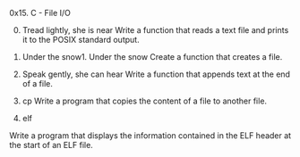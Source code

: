 0x15. C - File I/O

0. Tread lightly, she is near
Write a function that reads a text file and prints it to the POSIX standard output.

1. Under the snow1. Under the snow
Create a function that creates a file.

2. Speak gently, she can hear
Write a function that appends text at the end of a file.

3. cp
Write a program that copies the content of a file to another file.

4. elf

Write a program that displays the information contained in the ELF header at the start of an ELF file.
